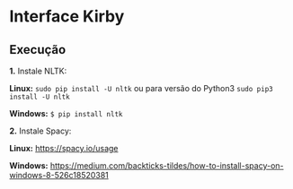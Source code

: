 # Interface Kirby

## Execução
**1.** Instale NLTK:

**Linux:**
`sudo pip install -U nltk`
ou para versão do Python3
`sudo pip3 install -U nltk`

**Windows:** `$ pip install nltk`

**2.** Instale Spacy: 

**Linux:** https://spacy.io/usage

**Windows:** https://medium.com/backticks-tildes/how-to-install-spacy-on-windows-8-526c18520381
